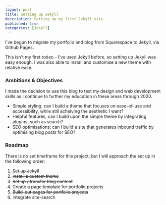 ```yaml
---
layout: post
title: Setting up Jekyll
description: Setting up my first Jekyll site
published: true
categories: [Jekyll]
---
```

I've begun to migrate my portfolio and blog from Squarespace to Jekyll, via Github Pages. 

This isn't my first rodeo - I've used Jekyll before, so setting up Jekyll was easy enough. I was also able to install and customise a new theme with relative ease. 

### Ambitions & Objectives
I made the decision to use this blog to test my design and web development skills as I continue to further my education in these areas through 2020.

* Simple styling; can I build a theme that focuses on ease-of-use and accessibility, while still acheiving the aesthetic I want?
* Helpful features; can I build upon the simple theme by integrating plugins, such as search?
* SEO optimisations; can I build a site that generates inbound traffic by optimising blog posts for SEO?

### Roadmap
There is no set timeframe for this project, but I will approach the set up in the following order: 

1. <strike>Set up Jekyll</strike>
2. <strike>Install a custom theme</strike>
3. <strike>Set up / transfer blog content</strike>
4. <strike>Create a page template for portfolio projects</strike>
5. <strike>Build-out pages for portfolio projects</strike>
6. Integrate site-search